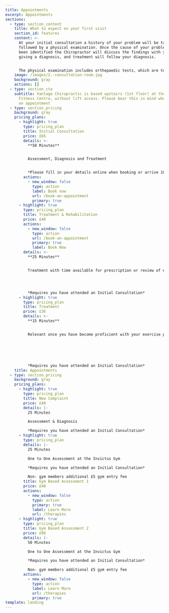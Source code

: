 ```yaml
---
title: Appointments
excerpt: Appointments
sections:
  - type: section_content
    title: What to expect on your first visit
    section_id: features
    content: >-
      At your initial consultation a history of your problem will be taken,
      followed by a physical examination. Once the cause of your problem has
      been identified the Chiropractor will discuss the findings with you,
      giving a diagnosis, and treatment will follow your diagnosis. 


      The physical examination includes orthopaedic tests, which are tests to identify the specific anatomical structures which are causing your pain; a neurological screen, and functional assessment. Functional assessments are used to determine how effectively an area is working, and to help to determine what treatment or rehabilitation exercises would be most appropriate for you.
    image: /images/2.-consultation-room.jpg
    background: gray
    actions: []
  - type: section_cta
    subtitle: Vantage Chiropractic is based upstairs (1st floor) at the Invictus
      Fitness Centre, without lift access. Please bear this in mind when booking
      an appointment
  - type: section_pricing
    background: gray
    pricing_plans:
      - highlight: true
        type: pricing_plan
        title: Initial Consultation
        price: £65
        details: >-
          **50 Minutes**


          Assessment, Diagnosis and Treatment


          *Please fill in your details online when booking or arrive 10 minutes prior to your appointment to allow time for this.*
        actions:
          - new_window: false
            type: action
            label: Book now
            url: /book-an-appointment
            primary: true
      - highlight: true
        type: pricing_plan
        title: Treatment & Rehabilitation
        price: £48
        actions:
          - new_window: false
            type: action
            url: /book-an-appointment
            primary: true
            label: Book Now
        details: >-
          **25 Minutes**


          Treatment with time available for prescription or review of exercises / stretches 




          *Requires you have attended an Initial Consultation*
      - highlight: true
        type: pricing_plan
        title: Treatment
        price: £36
        details: >-
          **15 Minutes**


          Relevant once you have become proficient with your exercise prescription






          *Requires you have attended an Initial Consultation*
    title: Appointments
  - type: section_pricing
    background: gray
    pricing_plans:
      - highlight: true
        type: pricing_plan
        title: New Complaint
        price: £48
        details: |-
          25 Minutes

          Assessment & Diagnosis

          *Requires you have attended an Initial Consultation*
      - highlight: true
        type: pricing_plan
        details: |-
          25 Minutes

          One to One Assessment at the Invictus Gym

          *Requires you have attended an Initial Consultation*

          Non- gym members additional £5 gym entry fee
        title: Gym Based Assessment 1
        price: £48
        actions:
          - new_window: false
            type: action
            primary: true
            label: Learn More
            url: /therapies
      - highlight: true
        type: pricing_plan
        title: Gym Based Assessment 2
        price: £96
        details: |-
          50 Minutes

          One to One Assessment at the Invictus Gym

          *Requires you have attended an Initial Consultation*

          Non- gym members additional £5 gym entry fee
        actions:
          - new_window: false
            type: action
            label: Learn More
            url: /therapies
            primary: true
template: landing
---
```

